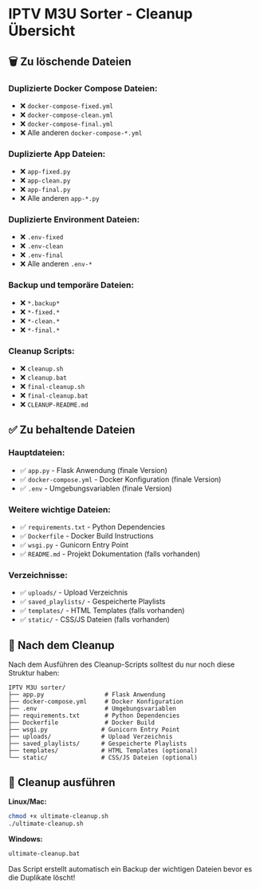 # IPTV M3U Sorter - Cleanup Übersicht

## 🗑️ Zu löschende Dateien

### Duplizierte Docker Compose Dateien:
- ❌ `docker-compose-fixed.yml`
- ❌ `docker-compose-clean.yml`
- ❌ `docker-compose-final.yml`
- ❌ Alle anderen `docker-compose-*.yml`

### Duplizierte App Dateien:
- ❌ `app-fixed.py`
- ❌ `app-clean.py`
- ❌ `app-final.py`
- ❌ Alle anderen `app-*.py`

### Duplizierte Environment Dateien:
- ❌ `.env-fixed`
- ❌ `.env-clean`
- ❌ `.env-final`
- ❌ Alle anderen `.env-*`

### Backup und temporäre Dateien:
- ❌ `*.backup*`
- ❌ `*-fixed.*`
- ❌ `*-clean.*`
- ❌ `*-final.*`

### Cleanup Scripts:
- ❌ `cleanup.sh`
- ❌ `cleanup.bat`
- ❌ `final-cleanup.sh`
- ❌ `final-cleanup.bat`
- ❌ `CLEANUP-README.md`

## ✅ Zu behaltende Dateien

### Hauptdateien:
- ✅ `app.py` - Flask Anwendung (finale Version)
- ✅ `docker-compose.yml` - Docker Konfiguration (finale Version)
- ✅ `.env` - Umgebungsvariablen (finale Version)

### Weitere wichtige Dateien:
- ✅ `requirements.txt` - Python Dependencies
- ✅ `Dockerfile` - Docker Build Instructions
- ✅ `wsgi.py` - Gunicorn Entry Point
- ✅ `README.md` - Projekt Dokumentation (falls vorhanden)

### Verzeichnisse:
- ✅ `uploads/` - Upload Verzeichnis
- ✅ `saved_playlists/` - Gespeicherte Playlists
- ✅ `templates/` - HTML Templates (falls vorhanden)
- ✅ `static/` - CSS/JS Dateien (falls vorhanden)

## 🚀 Nach dem Cleanup

Nach dem Ausführen des Cleanup-Scripts solltest du nur noch diese Struktur haben:

```
IPTV M3U sorter/
├── app.py                 # Flask Anwendung
├── docker-compose.yml     # Docker Konfiguration  
├── .env                   # Umgebungsvariablen
├── requirements.txt       # Python Dependencies
├── Dockerfile             # Docker Build
├── wsgi.py               # Gunicorn Entry Point
├── uploads/              # Upload Verzeichnis
├── saved_playlists/      # Gespeicherte Playlists
├── templates/            # HTML Templates (optional)
└── static/               # CSS/JS Dateien (optional)
```

## 🔧 Cleanup ausführen

**Linux/Mac:**
```bash
chmod +x ultimate-cleanup.sh
./ultimate-cleanup.sh
```

**Windows:**
```cmd
ultimate-cleanup.bat
```

Das Script erstellt automatisch ein Backup der wichtigen Dateien bevor es die Duplikate löscht!